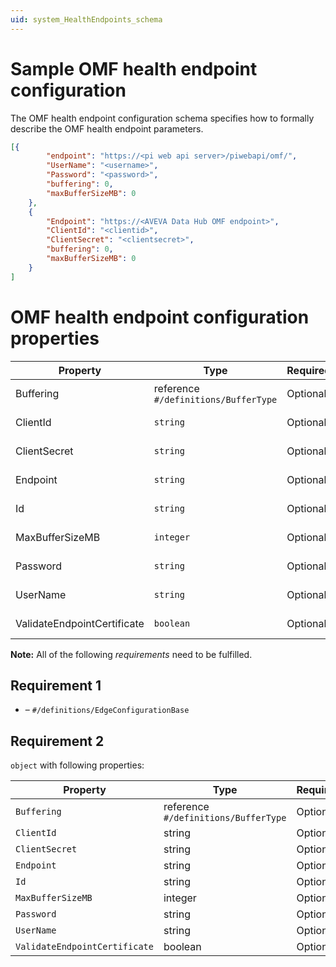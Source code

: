 ```yaml
---
uid: system_HealthEndpoints_schema
---
```


# Sample OMF health endpoint configuration

The OMF health endpoint configuration schema specifies how to formally describe the OMF health endpoint parameters.

```json
[{
        "endpoint": "https://<pi web api server>/piwebapi/omf/",
        "UserName": "<username>",
        "Password": "<password>",
        "buffering": 0,
        "maxBufferSizeMB": 0
    },
    {
        "Endpoint": "https://<AVEVA Data Hub OMF endpoint>",
        "ClientId": "<clientid>",
        "ClientSecret": "<clientsecret>",
        "buffering": 0,
        "maxBufferSizeMB": 0
    }
]
```

# OMF health endpoint configuration properties

| Property                                                    | Type      | Required | Nullable | Defined by                                   |
| ----------------------------------------------------------- | --------- | -------- | -------- | -------------------------------------------- |
| Buffering                                     | reference <br> `#/definitions/BufferType` | Optional | No       | OmfHealthEndpointConfiguration (this schema) |
| ClientId                                      | `string`  | Optional | Yes      | OmfHealthEndpointConfiguration (this schema) |
| ClientSecret                              | `string`  | Optional | Yes      | OmfHealthEndpointConfiguration (this schema) |
| Endpoint                                    | `string`  | Optional | Yes      | OmfHealthEndpointConfiguration (this schema) |
| Id                                                  | `string`  | Optional | Yes      | OmfHealthEndpointConfiguration (this schema) |
| MaxBufferSizeMB                         | `integer` | Optional | No       | OmfHealthEndpointConfiguration (this schema) |
| Password                                      | `string`  | Optional | Yes      | OmfHealthEndpointConfiguration (this schema) |
| UserName                                     | `string`  | Optional | Yes      | OmfHealthEndpointConfiguration (this schema) |
| ValidateEndpointCertificate | `boolean` | Optional | No       | OmfHealthEndpointConfiguration (this schema) |


**Note:** All of the following _requirements_ need to be fulfilled.

## Requirement 1

- []() – `#/definitions/EdgeConfigurationBase`

## Requirement 2

`object` with following properties:

| Property                      | Type    | Required |
| ----------------------------- | ------- | -------- |
| `Buffering`                   | reference <br> `#/definitions/BufferType` | Optional |
| `ClientId`                    | string  | Optional |
| `ClientSecret`                | string  | Optional |
| `Endpoint`                    | string  | Optional |
| `Id`                          | string  | Optional |
| `MaxBufferSizeMB`             | integer | Optional |
| `Password`                    | string  | Optional |
| `UserName`                    | string  | Optional |
| `ValidateEndpointCertificate` | boolean | Optional |
